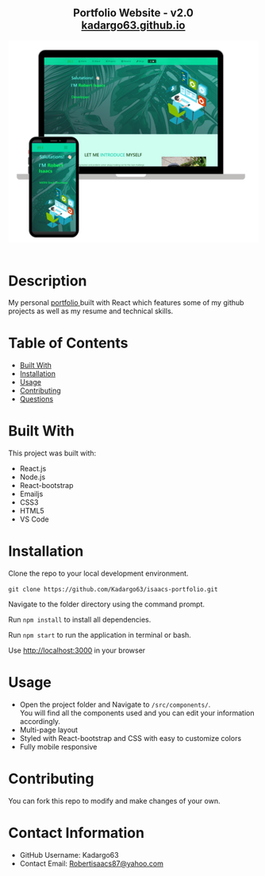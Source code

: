 
  <h2 align="center">
  Portfolio Website - v2.0<br/>
  <a href="https://kadargo63.github.io/" target="_blank">kadargo63.github.io</a>
  </h2>
  <div align="center">
  <img alt="Demo" src="./Images/readme-img1.png" />
  </div>

<br/>

  # Description
  My personal <a href="https://kadargo63.github.io/">portfolio </a> built with React which features some of my github projects as well as my resume and technical skills. 

  # Table of Contents 
  * [Built With](#-Built-With)
  * [Installation](#-Installation)
  * [Usage](#-Usage)
  * [Contributing](#-Contributing)
  * [Questions](#-Contact-Information)
  
  # Built With
  This project was built with:
  * React.js
  * Node.js
  * React-bootstrap
  * Emailjs
  * CSS3
  * HTML5
  * VS Code
      
  # Installation
  Clone the repo to your local development environment.
  
  `git clone https://github.com/Kadargo63/isaacs-portfolio.git`
  
  Navigate to the folder directory using the command prompt.
  
  Run `npm install` to install all dependencies.
  
  Run `npm start` to run the application in terminal or bash.
  
  Use [http://localhost:3000](http://localhost:3000) in your browser
  
  # Usage
  * Open the project folder and Navigate to `/src/components/`. <br/> You will find all the components used and you can edit your information accordingly. 
  * Multi-page layout
  * Styled with React-bootstrap and CSS with easy to customize colors
  * Fully mobile responsive
  
  # Contributing 
  You can fork this repo to modify and make changes of your own.
  
  # Contact Information 
  * GitHub Username: Kadargo63
  * Contact Email: Robertisaacs87@yahoo.com
  
  
